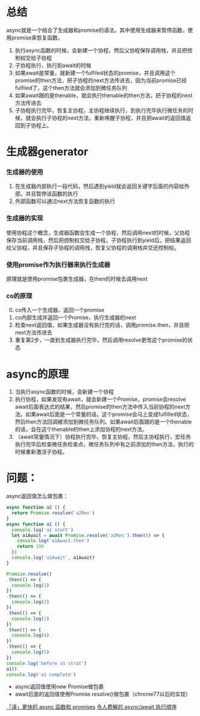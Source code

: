 # 总结
async就是一个结合了生成器和promise的语法，其中使用生成器来暂停函数，使用promise来恢复函数。
1. 执行async函数的时候，会新建一个协程，然后父协程保存调用栈，并且把控制权交给子协程
2. 子协程执行，执行到await的时候
  1. 如果await是常量，就新建一个fulfiled状态的promise，并且调用这个promise的then方法，把子协程的next方法传进去，因为当前promise已经fulfiled了，这个then方法就会添加到微任务队列
  2. 如果await跟的是thenable，就会执行thenable的then方法，把子协程的next方法传进去
3. 子协程执行完毕，恢复主协程，主协程继续执行，到执行完毕执行微任务的时候，就会执行子协程的next方法，重新唤醒子协程，并且把await的返回值返回到子协程上。

# 生成器generator
### 生成器的使用
1. 在生成器内部执行一段代码，然后遇到yield就会返回关键字后面的内容给外部，并且暂停该函数的执行
2. 外部函数可以通过next方法恢复函数的执行
### 生成器的实现
使用协程这个概念，生成器函数会生成一个协程，然后调用next的时候，父协程保存当前调用栈，然后把控制权交给子协程，子协程执行到yield后，把结果返回给父协程，并且保存子协程的调用栈，恢复父协程的调用栈并交还控制权。
### 使用promise作为执行器来执行生成器
原理就是使用promise包裹生成器，在then的时候去调用next
### co的原理
0. co传入一个生成器，返回一个promise
1. co内部生成并返回一个Promise，执行生成器的next
2. 检查next返回值，如果生成器没有执行完的话，调用promise.then，并且把next方法传进去
3. 重复第2步，一直到生成器执行完毕，然后调用resolve更改这个promise的状态

# async的原理
1. 当执行async函数的时候，会新建一个协程
2. 执行协程，如果发现有await，就会新建一个Promise，promise会resolve await后面表达式的结果，然后promise的then方法中传入当前协程的next方法。如果await后面是一个常量的话，这个promise会马上变成fulfilled状态，然后then方法回调被添加到微任务队列。如果await后面跟的是一个thenable的话，会在这个thenable的then上添加协程的next方法。
3. （await常量情况下）协程执行完毕，恢复主协程，然后主协程执行，宏任务执行完毕后检查微任务检查点，微任务队列中有之前添加的then方法，执行的时候重新激活子协程。

# 问题：
async返回值怎么做包裹：
```js
async function a2 () {
  return Promise.resolve('a2Res')
}
async function a1 () {
  console.log('a1 start')
  let a1Await = await Promise.resolve('a2Res').then(() => {
    console.log('a1Await.then')
    return 100
  })
  console.log('a1Await', a1Await)
}

Promise.resolve()
.then(() => {
  console.log(1)
})
.then(() => {
  console.log(2)
})
.then(() => {
  console.log(3)
})
.then(() => {
  console.log(4)
})
.then(() => {
  console.log(5)
})
console.log('before a1 strat')
a1()
console.log('a1 complete')
```
- async返回值使用new Promise做包裹
- await后面的返回值使用Promise.resolve()做包裹（chrome77以后的实现）

[「译」更快的 async 函数和 promises](https://juejin.cn/post/6844903715342647310)
[令人费解的 async/await 执行顺序](https://juejin.cn/post/6844903762478235656)
